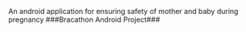 An android application for ensuring safety of mother and baby during pregnancy
###Bracathon Android Project###

